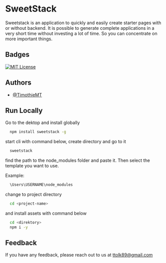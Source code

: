 
# SweetStack

Sweetstack is an application to quickly and easily create starter pages with or without backend. It is possible to generate complete applications in a very short time without investing a lot of time. So you can concentrate on more important things.


## Badges

[![MIT License](https://img.shields.io/badge/License-MIT-green.svg)](https://choosealicense.com/licenses/mit/)



## Authors

- [@TimothieMT](https://github.com/TimothieMT)
## Run Locally

Go to the dektop and install globally

```bash
  npm install sweetstack -g
```

start cli with command below, create directory and go to it

```bash
  sweetstack
```

find the path to the node_modules folder and paste it. Then select the template you want to use. 

Example:
```bash
  \Users\USERNAME\node_modules
```

change to project directory

```bash
  cd <project-name>
```
and install assets with command below

```bash
  cd <direktory> 
  npm i -y
```


## Feedback

If you have any feedback, please reach out to us at ttolk89@gmail.com



